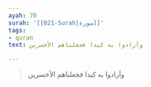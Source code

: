 ```yaml
---
ayah: 70
surah: '[[021-Surah|سورة]]'
tags:
- quran
text: وأرادوا به كيدا فجعلناهم الأخسرين

---
```

> وأرادوا به كيدا فجعلناهم الأخسرين
